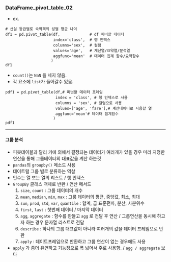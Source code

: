 ### DataFrame_pivot_table_02
- ex.
```
# 선실 등급별로 숙박객의 성별 평균 나이
df1 = pd.pivot_table(df,             # df 피버할 데이터
                     index='class',  # 행 인덱스
                     columns='sex',  # 컬럼
                     values='age',   # 계산열/요약열/분석열
                     aggfunc='mean'  # 데이터 집계 함수/요약함수
                    )
df1
```
- `count()`는 `NaN` 을 세지 않음.
- 각 요소에 `list`가 들어갈수 있음.
```
pdf1 = pd.pivot_table(df,# 피벗할 데이터 프레임
                      index = 'class', # 행 인덱스로 사용
                      columns = 'sex', # 컬럼으로 사용
                      values=['age', 'fare'],# 계산데이터로 사용할 열
                      aggfunc='mean'# 데이터 집계함수
                     )
pdf1
```
---
#### 그룹 분석
- 피봇데이블과 달리 키에 의해서 결정되는 데이터가 여러개가 있을 경우 미리 지정한 연산을 통해 그룹테이터의 대표값을 계산 하는것
- `pandas`의 `groupby()` 메소드 사용
- 데이트럴 그룹 별로 분류하는 역살
- 인수는 열 또는 열의 리스트 / 행 인덱스
- `GroupBy` 클래스 객체로 반환 / 연산 메서드
  1. `size`, `count` : 그룹 데이터의 개수
  2. `mean`, `median`, `min`, `max` : 그룹 데이터의 평균, 중앙값, 최소, 최대
  3. `sun`, `prod`, `std`, `var`, `quantile` : 합계, 곱 표준편차, 분산, 사분위수
  4. `first`, `last` : 첫번째 데이터 / 마지막 데이터
  5. `agg`, `aggregate` : 함수를 만들고 `agg` 로 전달 후 연산 / 그룹연산을 동시해 하고자 하는 경우 문자열 리스트로 전달
  6. `describe` : 하나의 그룹 대표값이 아니라 여러개의 값을 데이터 프레임으로 반환
  7. `apply` : 데이트프레임으로 반환하고 그룹 연산이 없는 경우에도 사용
- `apply` 가 좀더 유연하고 기능정으로 폭 넓어서 주로 사용함. / `agg / aggregate` 보다